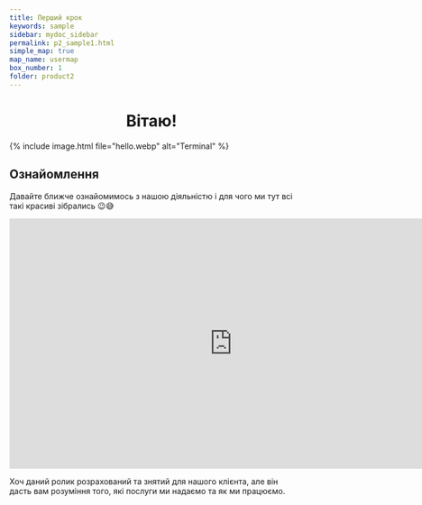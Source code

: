 ```yaml
---
title: Перший крок
keywords: sample
sidebar: mydoc_sidebar
permalink: p2_sample1.html
simple_map: true
map_name: usermap
box_number: 1
folder: product2
---
```


<h1 style="text-align:center">Вітаю!</h1>

{% include image.html file="hello.webp" alt="Terminal" %}
<br>

## Ознайомлення
Давайте ближче ознайомимось з нашою діяльністю і для чого ми тут всі такі красиві зібрались 😉😅

<iframe width="789" height="444" src="https://www.youtube.com/embed/Mrm_I31_uHA" title="YouTube video player" frameborder="0" allow="accelerometer; autoplay; clipboard-write; encrypted-media; gyroscope; picture-in-picture; web-share" allowfullscreen></iframe>

Хоч даний ролик розрахований та знятий для нашого клієнта, але він дасть вам розуміння того, які послуги ми надаємо та як ми працюємо. 